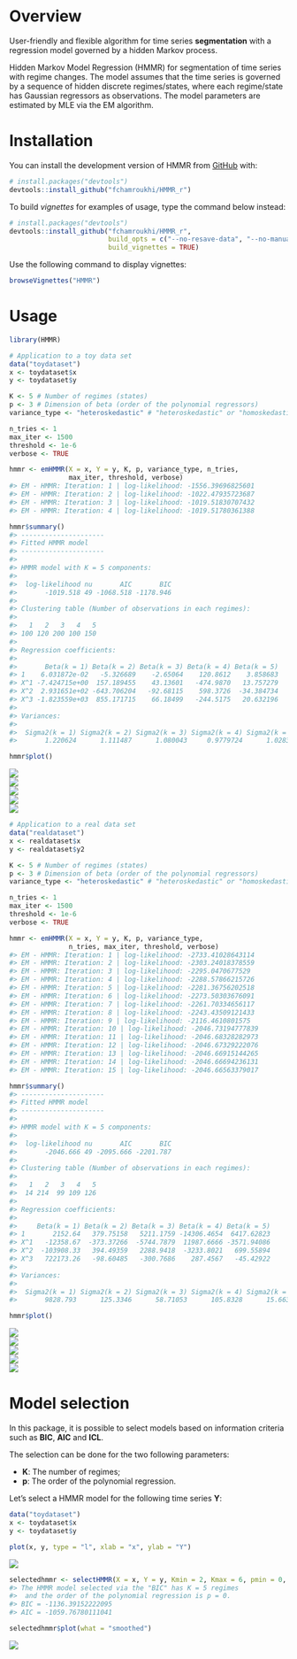 
<!-- README.md is generated from README.Rmd. Please edit that file -->

<!-- badges: start -->

<!-- badges: end -->

# Overview

User-friendly and flexible algorithm for time series **segmentation**
with a regression model governed by a hidden Markov process.

Hidden Markov Model Regression (HMMR) for segmentation of time series
with regime changes. The model assumes that the time series is governed
by a sequence of hidden discrete regimes/states, where each regime/state
has Gaussian regressors as observations. The model parameters are
estimated by MLE via the EM algorithm.

# Installation

You can install the development version of HMMR from
[GitHub](https://github.com/) with:

``` r
# install.packages("devtools")
devtools::install_github("fchamroukhi/HMMR_r")
```

To build *vignettes* for examples of usage, type the command below
instead:

``` r
# install.packages("devtools")
devtools::install_github("fchamroukhi/HMMR_r", 
                         build_opts = c("--no-resave-data", "--no-manual"), 
                         build_vignettes = TRUE)
```

Use the following command to display vignettes:

``` r
browseVignettes("HMMR")
```

# Usage

``` r
library(HMMR)
```

``` r
# Application to a toy data set
data("toydataset")
x <- toydataset$x
y <- toydataset$y

K <- 5 # Number of regimes (states)
p <- 3 # Dimension of beta (order of the polynomial regressors)
variance_type <- "heteroskedastic" # "heteroskedastic" or "homoskedastic" model

n_tries <- 1
max_iter <- 1500
threshold <- 1e-6
verbose <- TRUE

hmmr <- emHMMR(X = x, Y = y, K, p, variance_type, n_tries, 
               max_iter, threshold, verbose)
#> EM - HMMR: Iteration: 1 | log-likelihood: -1556.39696825601
#> EM - HMMR: Iteration: 2 | log-likelihood: -1022.47935723687
#> EM - HMMR: Iteration: 3 | log-likelihood: -1019.51830707432
#> EM - HMMR: Iteration: 4 | log-likelihood: -1019.51780361388

hmmr$summary()
#> ---------------------
#> Fitted HMMR model
#> ---------------------
#> 
#> HMMR model with K = 5 components:
#> 
#>  log-likelihood nu       AIC       BIC
#>       -1019.518 49 -1068.518 -1178.946
#> 
#> Clustering table (Number of observations in each regimes):
#> 
#>   1   2   3   4   5 
#> 100 120 200 100 150 
#> 
#> Regression coefficients:
#> 
#>       Beta(k = 1) Beta(k = 2) Beta(k = 3) Beta(k = 4) Beta(k = 5)
#> 1    6.031872e-02   -5.326689    -2.65064    120.8612    3.858683
#> X^1 -7.424715e+00  157.189455    43.13601   -474.9870   13.757279
#> X^2  2.931651e+02 -643.706204   -92.68115    598.3726  -34.384734
#> X^3 -1.823559e+03  855.171715    66.18499   -244.5175   20.632196
#> 
#> Variances:
#> 
#>  Sigma2(k = 1) Sigma2(k = 2) Sigma2(k = 3) Sigma2(k = 4) Sigma2(k = 5)
#>       1.220624      1.111487      1.080043     0.9779724      1.028399

hmmr$plot()
```

<img src="man/figures/README-unnamed-chunk-6-1.png" style="display: block; margin: auto;" /><img src="man/figures/README-unnamed-chunk-6-2.png" style="display: block; margin: auto;" /><img src="man/figures/README-unnamed-chunk-6-3.png" style="display: block; margin: auto;" /><img src="man/figures/README-unnamed-chunk-6-4.png" style="display: block; margin: auto;" /><img src="man/figures/README-unnamed-chunk-6-5.png" style="display: block; margin: auto;" />

``` r
# Application to a real data set
data("realdataset")
x <- realdataset$x
y <- realdataset$y2

K <- 5 # Number of regimes (states)
p <- 3 # Dimension of beta (order of the polynomial regressors)
variance_type <- "heteroskedastic" # "heteroskedastic" or "homoskedastic" model

n_tries <- 1
max_iter <- 1500
threshold <- 1e-6
verbose <- TRUE

hmmr <- emHMMR(X = x, Y = y, K, p, variance_type, 
               n_tries, max_iter, threshold, verbose)
#> EM - HMMR: Iteration: 1 | log-likelihood: -2733.41028643114
#> EM - HMMR: Iteration: 2 | log-likelihood: -2303.24018378559
#> EM - HMMR: Iteration: 3 | log-likelihood: -2295.0470677529
#> EM - HMMR: Iteration: 4 | log-likelihood: -2288.57866215726
#> EM - HMMR: Iteration: 5 | log-likelihood: -2281.36756202518
#> EM - HMMR: Iteration: 6 | log-likelihood: -2273.50303676091
#> EM - HMMR: Iteration: 7 | log-likelihood: -2261.70334656117
#> EM - HMMR: Iteration: 8 | log-likelihood: -2243.43509121433
#> EM - HMMR: Iteration: 9 | log-likelihood: -2116.4610801575
#> EM - HMMR: Iteration: 10 | log-likelihood: -2046.73194777839
#> EM - HMMR: Iteration: 11 | log-likelihood: -2046.68328282973
#> EM - HMMR: Iteration: 12 | log-likelihood: -2046.67329222076
#> EM - HMMR: Iteration: 13 | log-likelihood: -2046.66915144265
#> EM - HMMR: Iteration: 14 | log-likelihood: -2046.66694236131
#> EM - HMMR: Iteration: 15 | log-likelihood: -2046.66563379017

hmmr$summary()
#> ---------------------
#> Fitted HMMR model
#> ---------------------
#> 
#> HMMR model with K = 5 components:
#> 
#>  log-likelihood nu       AIC       BIC
#>       -2046.666 49 -2095.666 -2201.787
#> 
#> Clustering table (Number of observations in each regimes):
#> 
#>   1   2   3   4   5 
#>  14 214  99 109 126 
#> 
#> Regression coefficients:
#> 
#>     Beta(k = 1) Beta(k = 2) Beta(k = 3) Beta(k = 4) Beta(k = 5)
#> 1       2152.64   379.75158   5211.1759 -14306.4654  6417.62823
#> X^1   -12358.67  -373.37266  -5744.7879  11987.6666 -3571.94086
#> X^2  -103908.33   394.49359   2288.9418  -3233.8021   699.55894
#> X^3   722173.26   -98.60485   -300.7686    287.4567   -45.42922
#> 
#> Variances:
#> 
#>  Sigma2(k = 1) Sigma2(k = 2) Sigma2(k = 3) Sigma2(k = 4) Sigma2(k = 5)
#>       9828.793      125.3346      58.71053      105.8328      15.66317

hmmr$plot()
```

<img src="man/figures/README-unnamed-chunk-7-1.png" style="display: block; margin: auto;" /><img src="man/figures/README-unnamed-chunk-7-2.png" style="display: block; margin: auto;" /><img src="man/figures/README-unnamed-chunk-7-3.png" style="display: block; margin: auto;" /><img src="man/figures/README-unnamed-chunk-7-4.png" style="display: block; margin: auto;" /><img src="man/figures/README-unnamed-chunk-7-5.png" style="display: block; margin: auto;" />

# Model selection

In this package, it is possible to select models based on information
criteria such as **BIC**, **AIC** and **ICL**.

The selection can be done for the two following parameters:

  - **K**: The number of regimes;
  - **p**: The order of the polynomial regression.

Let’s select a HMMR model for the following time series **Y**:

``` r
data("toydataset")
x <- toydataset$x
y <- toydataset$y

plot(x, y, type = "l", xlab = "x", ylab = "Y")
```

<img src="man/figures/README-unnamed-chunk-8-1.png" style="display: block; margin: auto;" />

``` r
selectedhmmr <- selectHMMR(X = x, Y = y, Kmin = 2, Kmax = 6, pmin = 0, pmax = 3)
#> The HMMR model selected via the "BIC" has K = 5 regimes 
#>  and the order of the polynomial regression is p = 0.
#> BIC = -1136.39152222095
#> AIC = -1059.76780111041

selectedhmmr$plot(what = "smoothed")
```

<img src="man/figures/README-unnamed-chunk-9-1.png" style="display: block; margin: auto;" />
